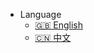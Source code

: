 
- Language  
  - [:uk: English](/docs-en/)
  - [:cn: 中文](/docs-cn/)
<!--  - [:kr: 한국어](/docs-kr/) -->